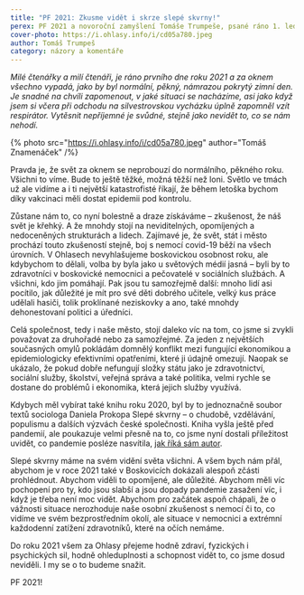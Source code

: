 ```yaml
---
title: "PF 2021: Zkusme vidět i skrze slepé skvrny!"
perex: PF 2021 a novoroční zamyšlení Tomáše Trumpeše, psané ráno 1. ledna, otevírá letošní textovou nadílku našich novin.
cover-photo: https://i.ohlasy.info/i/cd05a780.jpeg
author: Tomáš Trumpeš
category: názory a komentáře
---
```


*Milé čtenářky a milí čtenáři, je ráno prvního dne roku 2021 a za oknem všechno vypadá, jako by byl normální, pěkný, námrazou pokrytý zimní den. Je snadné na chvíli zapomenout, v jaké situaci se nacházíme, asi jako když jsem si včera při odchodu na silvestrovskou vycházku úplně zapomněl vzít respirátor. Vytěsnit nepříjemné je svůdné, stejně jako nevidět to, co se nám nehodí.*

{% photo src="https://i.ohlasy.info/i/cd05a780.jpeg" author="Tomáš Znamenáček" /%}

Pravda je, že svět za oknem se neprobouzí do normálního, pěkného roku. Všichni to víme. Bude to ještě těžké, možná těžší než loni. Světlo ve tmách už ale vidíme a i ti největší katastrofisté říkají, že během letoška bychom díky vakcinaci měli dostat epidemii pod kontrolu.

Zůstane nám to, co nyní bolestně a draze získáváme – zkušenost, že náš svět je křehký. A že mnohdy stojí na neviditelných, opomíjených a nedoceněných strukturách a lidech. Zajímavé je, že svět, stát i město prochází touto zkušeností stejně, boj s nemocí covid-19 běží na všech úrovních. V Ohlasech nevyhlašujeme boskovickou osobnost roku, ale kdybychom to dělali, volba by byla jako u světových médií jasná – byli by to zdravotníci v boskovické nemocnici a pečovatelé v sociálních službách. A všichni, kdo jim pomáhají. Pak jsou tu samozřejmě další: mnoho lidí asi pocítilo, jak důležité je mít pro své děti dobrého učitele, velký kus práce udělali hasiči, tolik proklínané neziskovky a ano, také mnohdy dehonestovaní politici a úředníci.

Celá společnost, tedy i naše město, stojí daleko víc na tom, co jsme si zvykli považovat za druhořadé nebo za samozřejmé. Za jeden z největších současných omylů pokládám domnělý konflikt mezi fungující ekonomikou a epidemiologicky efektivními opatřeními, které ji údajně omezují. Naopak se ukázalo, že pokud dobře nefungují složky státu jako je zdravotnictví, sociální služby, školství, veřejná správa a také politika, velmi rychle se dostane do problémů i ekonomika, která jejich služby využívá.

Kdybych měl vybírat také knihu roku 2020, byl by to jednoznačně soubor textů sociologa Daniela Prokopa Slepé skvrny – o chudobě, vzdělávání, populismu a dalších výzvách české společnosti. Kniha vyšla ještě před pandemií, ale poukazuje velmi přesně na to, co jsme nyní dostali příležitost uvidět, co pandemie posléze nasvítila, [jak říká sám autor](https://zpravy.aktualne.cz/ekonomika/rozhovor-prokop/r~e70b76fa442e11ebaabd0cc47ab5f122/).

Slepé skvrny máme na svém vidění světa všichni. A všem bych nám přál, abychom je v roce 2021 také v Boskovicích dokázali alespoň zčásti prohlédnout. Abychom viděli to opomíjené, ale důležité. Abychom měli víc pochopení pro ty, kdo jsou slabší a jsou dopady pandemie zasažení víc, i když je třeba není moc vidět. Abychom pro začátek aspoň chápali, že o vážnosti situace nerozhoduje naše osobní zkušenost s nemocí či to, co vidíme ve svém bezprostředním okolí, ale situace v nemocnici a extrémní každodenní zatížení zdravotníků, které na očích nemáme.

Do roku 2021 všem za Ohlasy přejeme hodně zdraví, fyzických i psychických sil, hodně ohleduplnosti a schopnost vidět to, co jsme dosud neviděli. I my se o to budeme snažit.

PF 2021!
